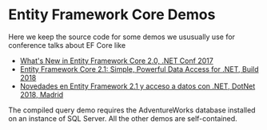 # Entity Framework Core Demos

Here we keep the source code for some demos we ususually use for conference talks about EF Core like
- [What's New in Entity Framework Core 2.0, .NET Conf 2017](https://www.youtube.com/watch?v=0pUVC3trvHc)
- [Entity Framework Core 2.1: Simple, Powerful Data Access for .NET, Build 2018](https://www.youtube.com/watch?v=k55kDH_ixrQ) 
- [Novedades en Entity Framework 2.1 y acceso a datos con .NET, DotNet 2018, Madrid](https://www.youtube.com/watch?v=E6j5lGCQ688)

The compiled query demo requires the AdventureWorks database installed on an instance of SQL Server.
All the other demos are self-contained.
